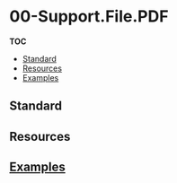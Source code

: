 # 00-Support.File.PDF

**TOC**

  - [Standard](#standard)
  - [Resources](#resources)
  - [Examples](#examples)


## Standard


## Resources


## [Examples](examples/README.md#pdf)
